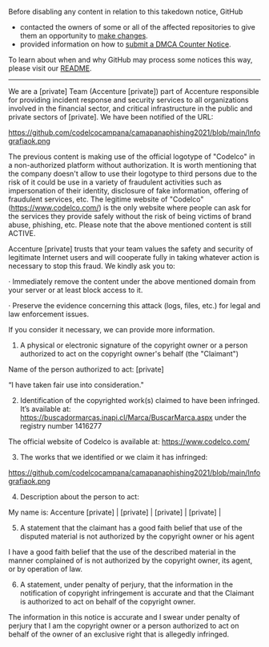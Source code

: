 Before disabling any content in relation to this takedown notice, GitHub
- contacted the owners of some or all of the affected repositories to give them an opportunity to [make changes](https://docs.github.com/en/github/site-policy/dmca-takedown-policy#a-how-does-this-actually-work).
- provided information on how to [submit a DMCA Counter Notice](https://docs.github.com/en/articles/guide-to-submitting-a-dmca-counter-notice).

To learn about when and why GitHub may process some notices this way, please visit our [README](https://github.com/github/dmca/blob/master/README.md#anatomy-of-a-takedown-notice).

---

We are a [private] Team (Accenture [private]) part of Accenture responsible for providing incident response and security services to all organizations involved in the financial sector, and critical infrastructure in the public and private sectors of [private]. We have been notified of the URL:

https://github.com/codelcocampana/camapanaphishing2021/blob/main/Infografiaok.png

The previous content is making use of the official logotype of "Codelco" in a non-authorized platform without authorization. It is worth mentioning that the company doesn't allow to use their logotype to third persons due to the risk of it could be use in a variety of fraudulent activities such as impersonation of their identity, disclosure of fake information, offering of fraudulent services, etc. The legitime website of "Codelco" (https://www.codelco.com/) is the only website where people can ask for the services they provide safely without the risk of being victims of brand abuse, phishing, etc. Please note that the above mentioned content is still ACTIVE.

Accenture [private] trusts that your team values the safety and security of legitimate Internet users and will cooperate fully in taking whatever action is necessary to stop this fraud. We kindly ask you to:

·         Immediately remove the content under the above mentioned domain from your server or at least block access to it.

·         Preserve the evidence concerning this attack (logs, files, etc.) for legal and law enforcement issues.

If you consider it necessary, we can provide more information.

1.  A physical or electronic signature of the copyright owner or a person authorized to act on the copyright owner's behalf (the "Claimant")

Name of the person authorized to act: [private]

“I have taken fair use into consideration."

2. Identification of the copyrighted work(s) claimed to have been infringed. It’s available at: https://buscadormarcas.inapi.cl/Marca/BuscarMarca.aspx under the registry number 1416277

The official website of Codelco is available at: https://www.codelco.com/

3. The works that we identified or we claim it has infringed:

https://github.com/codelcocampana/camapanaphishing2021/blob/main/Infografiaok.png

4. Description about the person to act:  

My name is: Accenture [private] |  [private] | [private] |  [private] |

5. A statement that the claimant has a good faith belief that use of the disputed material is not authorized by the copyright owner or his agent

I have a good faith belief that the use of the described material in the manner complained of is not authorized by the copyright owner, its agent, or by operation of law.

6. A statement, under penalty of perjury, that the information in the notification of copyright infringement is accurate and that the Claimant is authorized to act on behalf of the copyright owner.

The information in this notice is accurate and I swear under penalty of perjury that I am the copyright owner or a person authorized to act on behalf of the owner of an exclusive right that is allegedly infringed.
